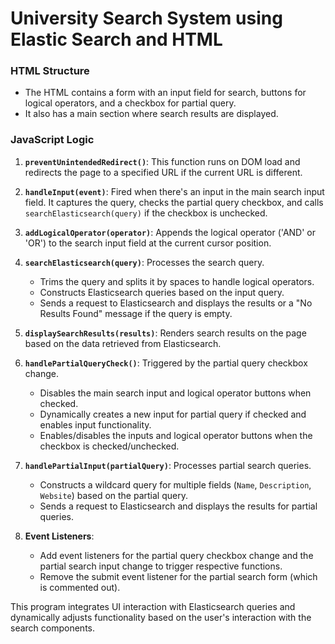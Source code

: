 # University Search System using Elastic Search and HTML

### HTML Structure
- The HTML contains a form with an input field for search, buttons for logical operators, and a checkbox for partial query.
- It also has a main section where search results are displayed.

### JavaScript Logic
1. **`preventUnintendedRedirect()`**: This function runs on DOM load and redirects the page to a specified URL if the current URL is different.

2. **`handleInput(event)`**: Fired when there's an input in the main search input field. It captures the query, checks the partial query checkbox, and calls `searchElasticsearch(query)` if the checkbox is unchecked.

3. **`addLogicalOperator(operator)`**: Appends the logical operator ('AND' or 'OR') to the search input field at the current cursor position.

4. **`searchElasticsearch(query)`**: Processes the search query.
    - Trims the query and splits it by spaces to handle logical operators.
    - Constructs Elasticsearch queries based on the input query.
    - Sends a request to Elasticsearch and displays the results or a "No Results Found" message if the query is empty.

5. **`displaySearchResults(results)`**: Renders search results on the page based on the data retrieved from Elasticsearch.

6. **`handlePartialQueryCheck()`**: Triggered by the partial query checkbox change.
    - Disables the main search input and logical operator buttons when checked.
    - Dynamically creates a new input for partial query if checked and enables input functionality.
    - Enables/disables the inputs and logical operator buttons when the checkbox is checked/unchecked.

7. **`handlePartialInput(partialQuery)`**: Processes partial search queries.
    - Constructs a wildcard query for multiple fields (`Name`, `Description`, `Website`) based on the partial query.
    - Sends a request to Elasticsearch and displays the results for partial queries.

8. **Event Listeners**:
    - Add event listeners for the partial query checkbox change and the partial search input change to trigger respective functions.
    - Remove the submit event listener for the partial search form (which is commented out).

This program integrates UI interaction with Elasticsearch queries and dynamically adjusts functionality based on the user's interaction with the search components.